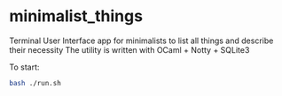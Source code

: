 # minimalist_things
Terminal User Interface app for minimalists to list all things and describe their necessity
The utility is written with OCaml + Notty + SQLite3

To start:
```bash
bash ./run.sh
```
